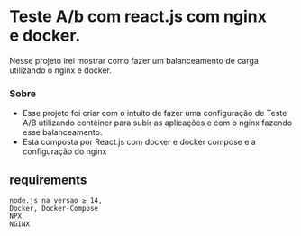# Teste A/b com react.js com nginx e docker.
Nesse projeto irei mostrar como fazer um balanceamento de carga utilizando o nginx e docker.

### Sobre
- Esse projeto foi criar com o intuito de fazer uma configuração de Teste A/B utilizando contêiner para subir as aplicações e com o nginx fazendo esse balanceamento.
 - Esta composta por React.js com docker e docker compose e a configuração do nginx

## requirements
```
node.js na versao ≥ 14, 
Docker, Docker-Compose  
NPX
NGINX
```
